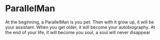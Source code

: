 # ParallelMan
At the beginning, a ParallelMan is you pet. Then with it grow up, it will be your assistant. When you get older, it will become your autobiography. At the end of your life, it will become you soul, a soul will never disappear
